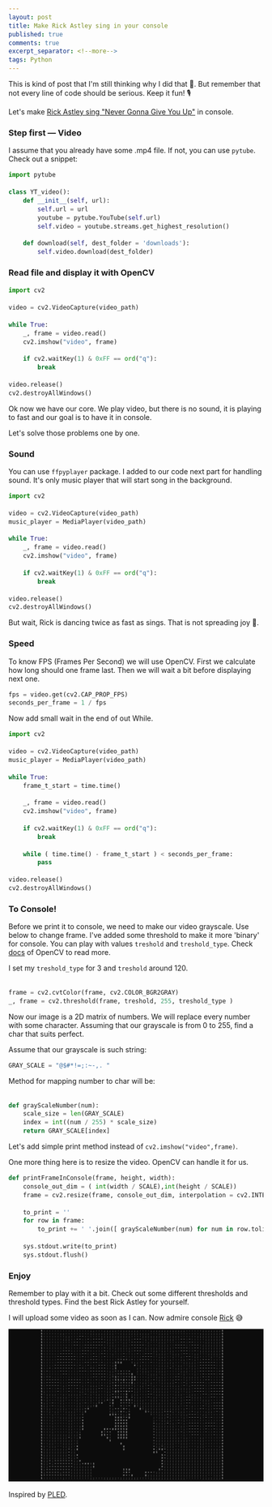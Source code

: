 ```yaml
---
layout: post
title: Make Rick Astley sing in your console
published: true
comments: true
excerpt_separator: <!--more-->
tags: Python
---
```


This is kind of post that I'm still thinking why I did that 🤔. But remember that not every line of code should be serious. Keep it fun! 🎙

Let's make [Rick Astley sing "Never Gonna Give You Up"](https://www.youtube.com/watch?v=dQw4w9WgXcQ) in console.

<!--more-->

### Step first — Video

I assume that you already have some .mp4 file. If not, you can use `pytube`. Check out a snippet:

```python
import pytube

class YT_video():
    def __init__(self, url):
        self.url = url
        youtube = pytube.YouTube(self.url)
        self.video = youtube.streams.get_highest_resolution()

    def download(self, dest_folder = 'downloads'):
        self.video.download(dest_folder)

```

### Read file and display it with OpenCV

```python
import cv2

video = cv2.VideoCapture(video_path)

while True:
    _, frame = video.read()
    cv2.imshow("video", frame)

    if cv2.waitKey(1) & 0xFF == ord("q"):
        break

video.release()
cv2.destroyAllWindows()
```

Ok now we have our core. We play video, but there is no sound, it is playing to fast and our goal is to have it in console.

Let's solve those problems one by one.

### Sound

You can use `ffpyplayer` package. I added to our code next part for handling sound. It's only music player that will start song in the background.

```python
import cv2

video = cv2.VideoCapture(video_path)
music_player = MediaPlayer(video_path)

while True:
    _, frame = video.read()
    cv2.imshow("video", frame)

    if cv2.waitKey(1) & 0xFF == ord("q"):
        break

video.release()
cv2.destroyAllWindows()
```

But wait, Rick is dancing twice as fast as sings. That is not spreading joy 🤔.

### Speed

To know FPS (Frames Per Second) we will use OpenCV. First we calculate how long should one frame last. Then we will wait a bit before displaying next one.

```python
fps = video.get(cv2.CAP_PROP_FPS)
seconds_per_frame = 1 / fps
```

Now add small wait in the end of out While.

```python
import cv2

video = cv2.VideoCapture(video_path)
music_player = MediaPlayer(video_path)

while True:
    frame_t_start = time.time()

    _, frame = video.read()
    cv2.imshow("video", frame)

    if cv2.waitKey(1) & 0xFF == ord("q"):
        break

    while ( time.time() - frame_t_start ) < seconds_per_frame:
        pass

video.release()
cv2.destroyAllWindows()
```

### To Console!

Before we print it to console, we need to make our video grayscale. Use below to change frame. I've added some threshold to make it more 'binary' for console. You can play with values `treshold` and `treshold_type`. Check [docs](https://docs.opencv.org/master/d7/d4d/tutorial_py_thresholding.html) of OpenCV to read more.

I set my `treshold_type` for 3 and `treshold` around 120.

```python

frame = cv2.cvtColor(frame, cv2.COLOR_BGR2GRAY)
_, frame = cv2.threshold(frame, treshold, 255, treshold_type )

```

Now our image is a 2D matrix of numbers. We will replace every number with some character. Assuming that our grayscale is from 0 to 255, find a char that suits perfect.

Assume that our grayscale is such string:

```python
GRAY_SCALE = "@$#*!=;:~-,. "
```

Method for mapping number to char will be:

```python

def grayScaleNumber(num):
    scale_size = len(GRAY_SCALE)
    index = int((num / 255) * scale_size)
    return GRAY_SCALE[index]

```

Let's add simple print method instead of `cv2.imshow("video",frame)`.

One more thing here is to resize the video. OpenCV can handle it for us.

```python
def printFrameInConsole(frame, height, width):
    console_out_dim = ( int(width / SCALE),int(height / SCALE))
    frame = cv2.resize(frame, console_out_dim, interpolation = cv2.INTER_AREA)

    to_print = ''
    for row in frame:
        to_print += ' '.join([ grayScaleNumber(num) for num in row.tolist()]) + "\n"

    sys.stdout.write(to_print)
    sys.stdout.flush()

```

### Enjoy

Remember to play with it a bit. Check out some different thresholds and threshold types. Find the best Rick Astley for yourself.

I will upload some video as soon as I can. Now admire console [Rick](https://www.youtube.com/watch?v=dQw4w9WgXcQ) 😅

![Rick_astley](https://github.com/JakubSzwajka/JakubSzwajka.github.io/blob/master/_posts/_images/Rick_Astley_1.png?raw=true)

Inspired by [PLED](https://www.reddit.com/r/programming/comments/mt9lmv/i_played_rick_astley_never_give_you_up_in_console/).

